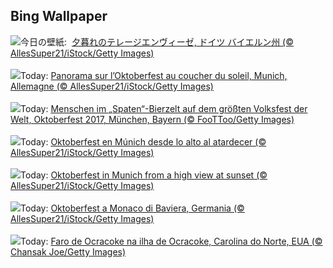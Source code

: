 ## Bing Wallpaper
![](https://www.bing.com/th?id=OHR.MunichBeerfest_JA-JP0799044795_UHD.jpg&w=1000)今日の壁紙: &nbsp;[夕暮れのテレージエンヴィーゼ, ドイツ バイエルン州 (© AllesSuper21/iStock/Getty Images)](https://www.bing.com/th?id=OHR.MunichBeerfest_JA-JP0799044795_UHD.jpg)
<br><br/>
![](https://www.bing.com/th?id=OHR.MunichBeerfest_FR-FR4864726596_UHD.jpg&w=1000)Today: [Panorama sur l’Oktoberfest au coucher du soleil, Munich, Allemagne (© AllesSuper21/iStock/Getty Images)](https://www.bing.com/th?id=OHR.MunichBeerfest_FR-FR4864726596_UHD.jpg)
<br><br/>
![](https://www.bing.com/th?id=OHR.SpatenBeerTent_DE-DE4425745255_UHD.jpg&w=1000)Today: [Menschen im „Spaten“-Bierzelt auf dem größten Volksfest der Welt, Oktoberfest 2017, München, Bayern (© FooTToo/Getty Images)](https://www.bing.com/th?id=OHR.SpatenBeerTent_DE-DE4425745255_UHD.jpg)
<br><br/>
![](https://www.bing.com/th?id=OHR.MunichBeerfest_ES-ES5226807539_UHD.jpg&w=1000)Today: [Oktoberfest en Múnich desde lo alto al atardecer (© AllesSuper21/iStock/Getty Images)](https://www.bing.com/th?id=OHR.MunichBeerfest_ES-ES5226807539_UHD.jpg)
<br><br/>
![](https://www.bing.com/th?id=OHR.MunichBeerfest_EN-GB0671591824_UHD.jpg&w=1000)Today: [Oktoberfest in Munich from a high view at sunset (© AllesSuper21/iStock/Getty Images)](https://www.bing.com/th?id=OHR.MunichBeerfest_EN-GB0671591824_UHD.jpg)
<br><br/>
![](https://www.bing.com/th?id=OHR.MunichBeerfest_IT-IT3943225360_UHD.jpg&w=1000)Today: [Oktoberfest a Monaco di Baviera, Germania (© AllesSuper21/iStock/Getty Images)](https://www.bing.com/th?id=OHR.MunichBeerfest_IT-IT3943225360_UHD.jpg)
<br><br/>
![](https://www.bing.com/th?id=OHR.OcracokeLight_PT-BR0175808147_UHD.jpg&w=1000)Today: [Faro de Ocracoke na ilha de Ocracoke, Carolina do Norte, EUA (© Chansak Joe/Getty Images)](https://www.bing.com/th?id=OHR.OcracokeLight_PT-BR0175808147_UHD.jpg)
<br><br/>
